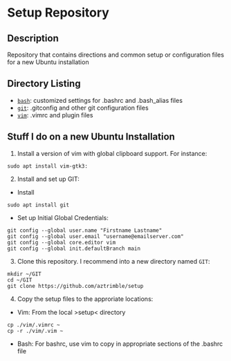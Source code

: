 # Setup Repository
## Description
Repository that contains directions and common setup or configuration files for a new Ubuntu installation

## Directory Listing
- [`bash`](/bash): customized settings for .bashrc and .bash_alias files
- [`git`](/git): .gitconfig and other git configuration files 
- [`vim`](/vim): .vimrc and plugin files

## Stuff I do on a new Ubuntu Installation
1. Install a version of vim with global clipboard support. For instance:
```
sudo apt install vim-gtk3:
```
2. Install and set up GIT:
- Install
```
sudo apt install git
```
- Set up Initial Global Credentials:
```
git config --global user.name "Firstname Lastname"
git config --global user.email "username@emailserver.com"
git config --global core.editor vim
git config --global init.defaultBranch main
```
3. Clone this repository. I recommend into a new directory named `GIT`:
```
mkdir ~/GIT
cd ~/GIT
git clone https://github.com/aztrimble/setup
```
4. Copy the setup files to the approriate locations:
- Vim: From the local >setup< directory
```
cp ./vim/.vimrc ~
cp -r ./vim/.vim ~
```
- Bash: For bashrc, use vim to copy in appropriate sections of the .bashrc file
